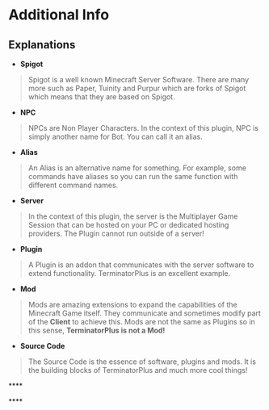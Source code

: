 # Additional Info

## Explanations

* **Spigot**

> Spigot is a well known Minecraft Server Software. There are many more such as Paper, Tuinity and Purpur which are forks of Spigot which means that they are based on Spigot.

* **NPC**

> NPCs are Non Player Characters. In the context of this plugin, NPC is simply another name for Bot. You can call it an alias.

* **Alias**

> An Alias is an alternative name for something. For example, some commands have aliases so you can run the same function with different command names.

* **Server**

> In the context of this plugin, the server is the Multiplayer Game Session that can be hosted on your PC or dedicated hosting providers. The Plugin cannot run outside of a server!

* **Plugin**

> A Plugin is an addon that communicates with the server software to extend functionality. TerminatorPlus is an excellent example.

* **Mod**

> Mods are amazing extensions to expand the capabilities of the Minecraft Game itself. They communicate and sometimes modify part of the **Client** to achieve this. Mods are not the same as Plugins so in this sense, **TerminatorPlus is not a Mod!**

* **Source Code**

> The Source Code is the essence of software, plugins and mods. It is the building blocks of TerminatorPlus and much more cool things!



\*\*\*\*

\*\*\*\*

